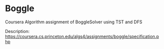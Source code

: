 # Boggle
Coursera Algorithm assignment of BoggleSolver using TST and DFS

Description: https://coursera.cs.princeton.edu/algs4/assignments/boggle/specification.php
